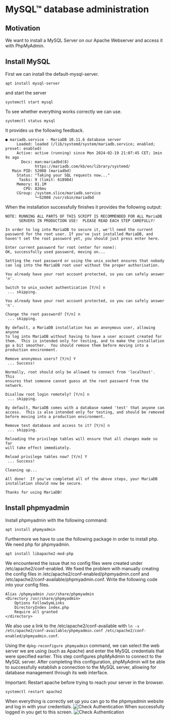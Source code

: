 # MySQL™ database administration

## Motivation

We want to install a MySQL Server on our Apache Webserver and access it with PhpMyAdmin.

## Install MySQL

First we can install the default-mysql-server.

```ssh
apt install mysql-server
```

and start the server

```ssh
systemctl start mysql
```

To see whether everything works correctly we can use.

```ssh
systemctl status mysql
```

It provides us the following feedback.

```ssh
● mariadb.service - MariaDB 10.11.6 database server
     Loaded: loaded (/lib/systemd/system/mariadb.service; enabled; preset: enabled)
     Active: active (running) since Mon 2024-02-19 21:07:45 CET; 1min 9s ago
       Docs: man:mariadbd(8)
             https://mariadb.com/kb/en/library/systemd/
   Main PID: 52008 (mariadbd)
     Status: "Taking your SQL requests now..."
      Tasks: 9 (limit: 618984)
     Memory: 81.1M
        CPU: 826ms
     CGroup: /system.slice/mariadb.service
             └─52008 /usr/sbin/mariadbd
```

When the installation successfully finishes it provides the following output:

```ssh
NOTE: RUNNING ALL PARTS OF THIS SCRIPT IS RECOMMENDED FOR ALL MariaDB
      SERVERS IN PRODUCTION USE!  PLEASE READ EACH STEP CAREFULLY!

In order to log into MariaDB to secure it, we'll need the current
password for the root user. If you've just installed MariaDB, and
haven't set the root password yet, you should just press enter here.

Enter current password for root (enter for none):
OK, successfully used password, moving on...

Setting the root password or using the unix_socket ensures that nobody
can log into the MariaDB root user without the proper authorisation.

You already have your root account protected, so you can safely answer 'n'.

Switch to unix_socket authentication [Y/n] n
 ... skipping.

You already have your root account protected, so you can safely answer 'n'.

Change the root password? [Y/n] n
 ... skipping.

By default, a MariaDB installation has an anonymous user, allowing anyone
to log into MariaDB without having to have a user account created for
them.  This is intended only for testing, and to make the installation
go a bit smoother.  You should remove them before moving into a
production environment.

Remove anonymous users? [Y/n] Y
 ... Success!

Normally, root should only be allowed to connect from 'localhost'.  This
ensures that someone cannot guess at the root password from the network.

Disallow root login remotely? [Y/n] n
 ... skipping.

By default, MariaDB comes with a database named 'test' that anyone can
access.  This is also intended only for testing, and should be removed
before moving into a production environment.

Remove test database and access to it? [Y/n] n
 ... skipping.

Reloading the privilege tables will ensure that all changes made so far
will take effect immediately.

Reload privilege tables now? [Y/n] Y
 ... Success!

Cleaning up...

All done!  If you've completed all of the above steps, your MariaDB
installation should now be secure.

Thanks for using MariaDB!
```

## Install phpmyadmin

Install phpmyadmin with the following command:

```ssh
apt install phpmyadmin
```

Furthermore we have to use the following package in order to install php. We need php for phpmyadmin.

```ssh
apt install libapache2-mod-php
```

We encountered the issue that no config files were created under /etc/apache2/conf-enabled. We fixed the problem with manually creating the config files in /etc/apache2/conf-enabled/phpmyadmin.conf and /etc/apache2/conf-available/phpmyadmin.conf. Write the following code into your config files.

```ssh
Alias /phpmyadmin /usr/share/phpmyadmin
<Directory /usr/share/phpmyadmin>
    Options FollowSymLinks
    DirectoryIndex index.php
    Require all granted
</directory>
```

We also use a link to the /etc/apache2/conf-available with `ln -s /etc/apache2/conf-available/phpmyadmin.conf /etc/apache2/conf-enabled/phpmyadmin.conf`.

Using the `dpkg-reconfigure phpmyadmin` command, we can select the web server we are using (such as Apache) and enter the MySQL credentials that were specified earlier. This step configures phpMyAdmin to connect to the MySQL server. After completing this configuration, phpMyAdmin will be able to successfully establish a connection to the MySQL server, allowing for database management through its web interface.

Important: Restart apache before trying to reach your server in the browser.

```ssh
systemctl restart apache2
```

<!-- ```ssh
Login:
phpmyadmin@localhost

Password:
sdi
``` -->

When everything is correctly set up you can go to the phpmyadmin website and log in with your credentials.
![Check Authentication](/media/phpmyadmin.jpeg)
When successfully logged in you get to this screen.
![Check Authentication](/media/phpmyadmin_logged_in.jpeg)

